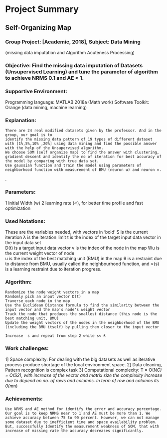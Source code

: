 
# Project Summary
## Self-Organizing Map                                                        
### Group Project: [Academic, 2018], Subject: Data Mining
 (missing data imputation and Algorithm Acuteness Processing)
### Objective: Find the missing data imputation of Datasets (Unsupervised Learning) and tune the parameter of algorithm to achieve NRMS 0.1 and AE < 1.
 
### Supportive Environment:

Programming language: MATLAB 2018a (Math work)
Software Toolkit: Orange (data mining, machine learning)
 
### Explanation: 
	There are 24 real modified datasets given by the professor. And in the group, our goal is to 
	identify the missing data pattern of 19 types of different dataset with [1%,5%,10% ,20%] using data mining and find the possible answer with the help of the Unsupervised algorithm.
	We choose SOM (self organize map) to find the answer with clustering, gradient descent and identify the no of iteration for best accuracy of the model by comparing with true data set.
	Use gaussian function and train the model using parameters of neighborhood function with measurement of BMU (neuron u) and neuron v.
. 
### Parameters:
1 Initial Width (w)
2 learning rate (∝), for better time profile and fast optimization 

### Used Notations:
These are the variables needed, with vectors in ‘bold’
	 S   is the current iteration
	ƛ is the iteration limit
	t is the index of the target input data vector in the input data set  
	D(t)  is a target input data vector
	 v is the index of the node in the map
	 Wu is the current weight vector of node  
	 u is the index of the best matching unit (BMU) in the map
	 θ is a restraint due to distance from BMU, usually called the neighbourhood function, and
	  ∝(s) is a learning restraint due to iteration progress.

### Algorithm:

	Randomize the node weight vectors in a map
	Randomly pick an input vector D(t)
	Traverse each node in the map
	Use the Euclidean Distance formula to find the similarity between the input vector and the map's node's weight vector
	Track the node that produces the smallest distance (this node is the best matching unit, BMU)
	Update the weight vectors of the nodes in the neighborhood of the BMU (including the BMU itself) by pulling them closer to the input vector
	  
	Increase  s and repeat from step 2 while s< ƛ



### Work challenges: 
1] Space complexity: For dealing with the big datasets as well as iterative process produce shortage of the local environment space.
2] Data cleaning, Pattern recognition is complex task
3] Computational complexity: T = O(N*C) = O(S2), with increase of the vector and matrix size the complexity increase due to depend on no. of rows and columns. In term of row and columns its 0(m*n)

### Achievements:
	Use NRMS and AE method for identify the error and accuracy percentage. Our goal is to keep NRMS near to 1 and AE must be more than 1. We achieve accuracy between 75 to 90 percent. However, we can not manage some dataset due to inefficient time and space availability problem. 
	But, successfully Identify the measurement weakness of SOM, that with increase of missing rate the accuracy decreases significantly. 
